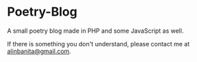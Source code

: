 # Poetry-Blog
A small poetry blog made in PHP and some JavaScript as well.

If there is something you don't understand, please contact me at alinbanita@gmail.com.
